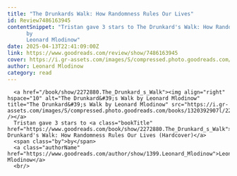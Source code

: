 ```yaml
---
title: "The Drunkards Walk: How Randomness Rules Our Lives"
id: Review7486163945
contentSnippet: "Tristan gave 3 stars to The Drunkard's Walk: How Randomness Rules Our Lives (Hardcover)
      by
      Leonard Mlodinow"
date: 2025-04-13T22:41:09:00Z
link: https://www.goodreads.com/review/show/7486163945
cover: https://i.gr-assets.com/images/S/compressed.photo.goodreads.com/books/1320392907l/2272880._MX50_.jpg
author: Leonard Mlodinow
category: read
---
```


      
      <a href="/book/show/2272880.The_Drunkard_s_Walk"><img align="right" hspace="10" alt="The Drunkard&#39;s Walk by Leonard Mlodinow" title="The Drunkard&#39;s Walk by Leonard Mlodinow" src="https://i.gr-assets.com/images/S/compressed.photo.goodreads.com/books/1320392907l/2272880._SX50_.jpg" /></a>
      Tristan gave 3 stars to <a class="bookTitle" href="https://www.goodreads.com/book/show/2272880.The_Drunkard_s_Walk">The Drunkard's Walk: How Randomness Rules Our Lives (Hardcover)</a>
      <span class="by">by</span>
      <a class="authorName" href="https://www.goodreads.com/author/show/1399.Leonard_Mlodinow">Leonard Mlodinow</a>
      <br/>